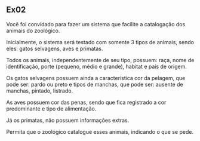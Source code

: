 ## Ex02

Você foi convidado para fazer um sistema que facilite a catalogação dos animais do zoológico.

Inicialmente, o sistema será testado com somente 3 tipos de animais, sendo eles: gatos
selvagens, aves e primatas.

Todos os animais, independentemente de seu tipo, possuem: raça, nome de identificação,
porte (pequeno, médio e grande), habitat e país de origem.

Os gatos selvagens possuem ainda a característica cor da pelagem, que pode ser: pardo ou
preto e tipos de manchas, que pode ser: ausente de manchas, pintado, listrado.

As aves possuem cor das penas, sendo que fica registrado a cor predominante e tipo de
alimentação.

Já os primatas, não possuem informações extras.

Permita que o zoológico catalogue esses animais, indicando o que se pede.
